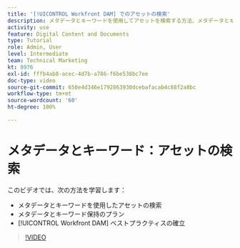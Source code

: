 ```yaml
---
title: '[!UICONTROL Workfront DAM] でのアセットの検索'
description: メタデータとキーワードを使用してアセットを検索する方法、メタデータとキーワードを保持するためにプランする方法、[!UICONTROL Workfront DAM] のベストプラクティスを確立する方法について説明します。
activity: use
feature: Digital Content and Documents
type: Tutorial
role: Admin, User
level: Intermediate
team: Technical Marketing
kt: 8976
exl-id: fffb4ab8-acec-4d7b-a786-f6be538bc7ee
doc-type: video
source-git-commit: 650e4d346e1792863930dcebafacab4c88f2a8bc
workflow-type: tm+mt
source-wordcount: '60'
ht-degree: 100%

---
```


# メタデータとキーワード：アセットの検索

このビデオでは、次の方法を学習します：

* メタデータとキーワードを使用したアセットの検索
* メタデータとキーワード保持のプラン
* [!UICONTROL Workfront DAM] ベストプラクティスの確立

>[!VIDEO](https://video.tv.adobe.com/v/335239/?quality=12&learn=on)
